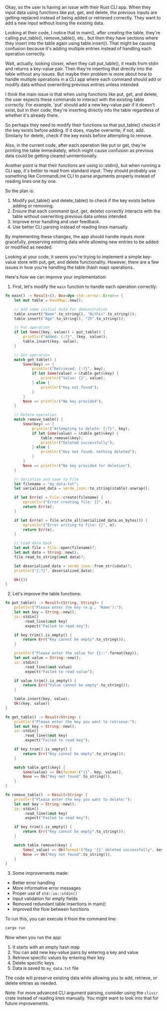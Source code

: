 Okay, so the user is having an issue with their Rust CLI app. When they input data using functions like put, get, and delete, the previous inputs are getting replaced instead of being added or retrieved correctly. They want to add a new input without losing the existing data.

Looking at their code, I notice that in main(), after creating the table, they're calling put_table(), remove_table(), etc., but then they have sections where they insert into the table again using table.insert(). That might be causing confusion because it's adding multiple entries instead of handling each operation correctly.

Wait, actually, looking closer, when they call put_table(), it reads from stdin and returns a key-value pair. Then they're inserting that directly into the table without any issues. But maybe their problem is more about how to handle multiple operations in a CLI app where each command should add or modify data without overwriting previous entries unless intended.

I think the main issue is that when using functions like put, get, and delete, the user expects these commands to interact with the existing table correctly. For example, 'put' should add a new key-value pair if it doesn't exist, but in their code, they're inserting directly into the table regardless of whether it's already there.

So perhaps they need to modify their functions so that put_table() checks if the key exists before adding. If it does, maybe overwrite; if not, add. Similarly for delete, check if the key exists before attempting to remove.

Also, in the current code, after each operation like put or get, they're printing the table immediately, which might cause confusion as previous data could be getting cleared unintentionally.

Another point is that their functions are using io::stdin(), but when running a CLI app, it's better to read from standard input. They should probably use something like CommandLine CLI to parse arguments properly instead of reading lines one by one.

So the plan is:

1. Modify put_table() and delete_table() to check if the key exists before adding or removing.
2. Ensure that each command (put, get, delete) correctly interacts with the table without overwriting previous data unless intended.
3. Improve error handling and user feedback.
4. Use better CLI parsing instead of reading lines manually.

By implementing these changes, the app should handle inputs more gracefully, preserving existing data while allowing new entries to be added or modified as needed.
</think>

Looking at your code, it seems you're trying to implement a simple key-value store with put, get, and delete functionality. However, there are a few issues in how you're handling the table (hash map) operations.

Here's how we can improve your implementation:

1. First, let's modify the `main` function to handle each operation correctly:
```rust
fn main() -> Result<(), Box<dyn std::error::Error>> {
    let mut table = HashMap::new();

    // Add some initial data for demonstration
    table.insert("Name".to_string(), "Nithis".to_string());
    table.insert("Age".to_string(), "25".to_string());

    // Put operation
    if let Some((key, value)) = put_table() {
        println!("Added: {:?}", (key, value));
        table.insert(key, value);
    }

    // Get operation
    match get_table() {
        Some(key) => {
            println!("Retrieved: {:?}", key);
            if let Some(value) = &table.get(&key) {
                println!("Value: {}", value);
            } else {
                println!("Key not found");
            }
        }
        None => println!("No key provided"),
    }

    // Delete operation
    match remove_table() {
        Some(key) => {
            println!("Attempting to delete: {:?}", key);
            if let Some(value) = &table.get(&key) {
                table.remove(&key);
                println!("Deleted successfully");
            } else {
                println!("Key not found, nothing deleted");
            }
        }
        None => println!("No key provided for deletion"),
    }

    // Serialize and save to file
    let filename = "my_data.txt";
    let serialized_data = serde_json::to_string(&table).unwrap();

    if let Err(e) = File::create(filename) {
        eprintln!("Error creating file: {}", e);
        return Err(e);
    }

    if let Err(e) = file.write_all(serialized_data.as_bytes()) {
        eprintln!("Error writing to file: {}", e);
        return Err(e);
    }

    // Load data back
    let mut file = File::open(filename)?;
    let mut data = String::new();
    file.read_to_string(&mut data)?;

    let deserialized_data = serde_json::from_str(&data)?;
    println!("{:?}", deserialized_data);

    Ok(())
}
```

2. Let's improve the table functions:

```rust
fn put_table() -> Result<(String, String)> {
    println!("Please enter the key (e.g., 'Name'):");
    let mut key = String::new();
    io::stdin()
        .read_line(&mut key)
        .expect("Failed to read key");

    if key.trim().is_empty() {
        return Err("Key cannot be empty".to_string());
    }

    println!("Please enter the value for {}::".format(key));
    let mut value = String::new();
    io::stdin()
        .read_line(&mut value)
        .expect("Failed to read value");

    if value.trim().is_empty() {
        return Err("Value cannot be empty".to_string());
    }

    table.insert(key, value);
    Ok((key, value))
}

fn get_table() -> Result<String> {
    println!("Please enter the key you want to retrieve:");
    let mut key = String::new();
    io::stdin()
        .read_line(&mut key)
        .expect("Failed to read key");

    if key.trim().is_empty() {
        return Err("Key cannot be empty".to_string());
    }

    match table.get(&key) {
        Some(value) => Ok(format!("{}", key, value)),
        None => Ok("Key not found".to_string()),
    }
}

fn remove_table() -> Result<String> {
    println!("Please enter the key you want to delete:");
    let mut key = String::new();
    io::stdin()
        .read_line(&mut key)
        .expect("Failed to read key");

    if key.trim().is_empty() {
        return Err("Key cannot be empty".to_string());
    }

    match table.remove(&key) {
        Some(_value) => Ok(format!("Key '{}' deleted successfully", key)),
        None => Ok("Key not found".to_string()),
    }
}
```

3. Some improvements made:
- Better error handling
- More informative error messages
- Proper use of `std::io::stdin()`
- Input validation for empty fields
- Removed redundant table insertions in main()
- Improved the flow between functions

To run this, you can execute it from the command line:

```bash
cargo run
```

Now when you run the app:
1. It starts with an empty hash map
2. You can add new key-value pairs by entering a key and value
3. Retrieve specific values by entering their key
4. Delete specific keys
5. Data is saved to `my_data.txt` file

The code will preserve existing data while allowing you to add, retrieve, or delete entries as needed.

Note: For more advanced CLI argument parsing, consider using the `clivir` crate instead of reading lines manually. You might want to look into that for future improvements.
